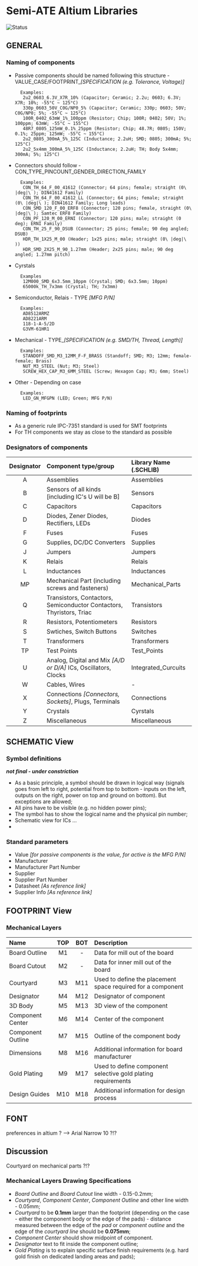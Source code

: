 # Semi-ATE Altium Libraries

![Status](https://img.shields.io/badge/Status-Alpha%20(under%20construction)-red)

## GENERAL

### Naming of components

- Passive components should be named following this structure - VALUE_CASE/FOOTPRINT_*[SPECIFICATION (e.g. Tolerance, Voltage)]*

        Examples:
		 2u2_0603_6.3V_X7R_10% (Capacitor; Ceramic; 2.2u; 0603; 6.3V; X7R; 10%; -55°C ~ 125°C)
		 330p_0603_50V_C0G/NP0_5% (Capacitor; Ceramic; 330p; 0603; 50V; C0G/NP0; 5%; -55°C ~ 125°C)
		 100R_0402_63mW_1%_100ppm (Resistor; Chip; 100R; 0402; 50V; 1%; 100ppm; 63mW; -55°C ~ 155°C)
		 48R7_0805_125mW_0.1%_25ppm (Resistor; Chip; 48.7R; 0805; 150V; 0.1%; 25ppm; 125mW; -55°C ~ 155°C)
		 2u2_0805_300mA_5%_125C (Inductance; 2.2uH; SMD; 0805; 300mA; 5%; 125°C)
		 2u2_5x4mm_300mA_5%_125C (Inductance; 2.2uH; TH; Body 5x4mm; 300mA; 5%; 125°C)
        
- Connectors should follow - CON_TYPE_PINCOUNT_GENDER_DIRECTION_FAMILY

	    Examples:
	     CON_TH_64_F_00_41612 (Connector; 64 pins; female; straight (0\ |deg|\ ); DIN41612 Family)
	     CON_TH_64_F_00_41612_LL (Connector; 64 pins; female; straight (0\ |deg|\ ); DIN41612 Family; Long leads)
	     CON_SMD_120_F_00_ERF8 (Connector; 120 pins; female, straight (0\ |deg|\ ); Samtec ERF8 Family)
	     CON_PF_120_M_00_ERNI (Connector; 120 pins; male; straight (0 deg); ERNI Family)
	     CON_TH_25_F_90_DSUB (Connector; 25 pins; female; 90 deg angled; DSUB)
		 HDR_TH_1X25_M_00 (Header; 1x25 pins; male; straight (0\ |deg|\ ))
		 HDR_SMD_2X25_M_90_1.27mm (Header; 2x25 pins; male; 90 deg angled; 1.27mm pitch)

- Cyrstals

		Examples
		 12M000_SMD_6x3.5mm_10ppm (Crystal; SMD; 6x3.5mm; 10ppm)
		 65000k_TH_7x3mm (Crystal; TH; 7x3mm)
		
- Semiconductor, Relais - TYPE *[MFG P/N]*

	    Examples:
         AD8512ARMZ
         AD8221ARM
         118-1-A-5/2D
         G3VM-61HR1
		 
- Mechanical - TYPE_*[SPECIFICATION (e.g. SMD/TH, Thread, Length)]*

	    Examples:
         STANDOFF_SMD_M3_12MM_F-F_BRASS (Standoff; SMD; M3; 12mm; female-female; Brass)
		 NUT_M3_STEEL (Nut; M3; Steel)
		 SCREW_HEX_CAP_M3_6MM_STEEL (Screw; Hexagon Cap; M3; 6mm; Steel)

- Other - Depending on case
	    
	    Examples:
         LED_GN_MFGPN (LED; Green; MFG P/N)

### Naming of footprints

- As a generic rule IPC-7351 standard is used for SMT footprints
- For TH components we stay as close to the standard as possible

### Designators of components

| Designator | Component type/group | Library Name (.SCHLIB)|
|:---:|:---|:---|
|A|Assemblies|Assemblies|
|B|Sensors of all kinds [including IC's U will be B]|Sensors|
|C|Capacitors|Capacitors|
|D|Diodes, Zener Diodes, Rectifiers, LEDs|Diodes|
|F|Fuses|Fuses|
|G|Supplies, DC/DC Converters|Supplies|
|J|Jumpers|Jumpers|
|K|Relais|Relais|
|L|Inductances|Inductances|
|MP|Mechanical Part (including screws and fasteners)|Mechanical_Parts|
|Q|Transistors, Contactors, Semiconductor Contactors, Thyristors, Triac|Transistors|
|R|Resistors, Potentiometers|Resistors|
|S|Swtiches, Switch Buttons|Switches|
|T|Transformers|Transformers|
|TP|Test Points|Test_Points|
|U|Analog, Digital and Mix *[A/D or D/A]* ICs, Oscillators, Clocks|Integrated_Curcuits|
|W|Cables, Wires|-|
|X|Connections *[Connectors, Sockets]*, Plugs, Terminals|Connections|
|Y|Crystals|Cyrstals|
|Z|Miscellaneous|Miscellaneous|

## SCHEMATIC View

### Symbol definitions

***not final - under constriction***

- As a basic principle, a symbol should be drawn in logical way (signals goes from left to right, potential from top to bottom - inputs on the left, outputs on the right, power on top and ground on bottom). But exceptions are allowed;
- All pins have to be visible (e.g. no hidden power pins);
- The symbol has to show the logical name and the physical pin number;
- Schematic view for ICs ...
- 


### Standard parameters

- Value *[for passive components is the value, for active is the MFG P/N]*
- Manufacturer
- Manufacturer Part Number
- Supplier
- Supplier Part Number
- Datasheet *[As reference link]*
- Supplier Info *[As reference link]*

## FOOTPRINT View

### Mechanical Layers

| Name | TOP | BOT | Description |
|:---------|:---:|:---:|:---------|
| Board Outline | M1 | - | Data for mill out of the board |
| Board Cutout | M2 | - | Data for inner mill out of the board |
| Courtyard | M3 | M11 | Used to define the placement space required for a component | --> 0.075mm wider (center line) than the component outline
| Designator | M4 | M12 | Designator of component |
| 3D Body | M5 | M13 | 3D view of the component |
| Component Center | M6 | M14 | Center of the component | --> 'center of gravity' of the solder pads
| Component Outline | M7 | M15 | Outline of the component body | 
| Dimensions | M8 | M16 | Additional information for board manufacturer |
| Gold Plating | M9 | M17 | Used to define component selective gold plating requirements |
| Design Guides | M10 | M18 | Additional information for design process |

## FONT

preferences in altium ?
--> Arial Narrow 10 ?!?

## Discussion

Courtyard on mechanical parts ?!?

### Mechanical Layers Drawing Specifications

- *Board Outline* and *Board Cutout* line width - 0.15-0.2mm;
- *Courtyard*, *Component Center*, *Component Outline* and other line width - 0.05mm;
- *Courtyard* to be **0.1mm** larger than the footprint (depending on the case - either the component body or the edge of the pads) - distance measured between the edge of the *pad* or *component outline* and the edge of the *courtyard line* should be **0.075mm**;
- *Component Center* should show midpoint of component.
- *Designator* text to fit inside the component outline;
- *Gold Plating* is to explain specific surface finish requirements (e.g. hard gold finish on dedicated landing areas and pads);
